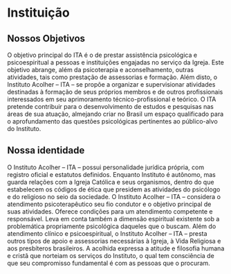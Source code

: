 # Instituição

## Nossos Objetivos

O objetivo principal do ITA é o de prestar assistência psicológica
e psicoespiritual a pessoas e instituições engajadas no serviço da Igreja.
Este objetivo abrange, além da psicoterapia e aconselhamento, outras
atividades, tais como prestação de assessorias e formação. Além disto,
o Instituto Acolher – ITA – se propõe a organizar e supervisionar
atividades destinadas à formação de seus próprios membros e de outros
profissionais interessados em seu aprimoramento técnico-profissional
e teórico. O ITA pretende contribuir para o desenvolvimento de estudos
e pesquisas nas áreas de sua atuação, almejando criar no Brasil um espaço
qualificado para o aprofundamento das questões psicológicas pertinentes ao
público-alvo do Instituto.

## Nossa identidade

O Instituto Acolher – ITA – possui personalidade jurídica própria, com
registro oficial e estatutos definidos. Enquanto Instituto é autônomo, mas
guarda relações com a Igreja Católica e seus organismos, dentro do que
estabelecem os códigos de ética que presidem as atividades do psicólogo
e do religioso no seio da sociedade. O Instituto Acolher – ITA – considera
o atendimento psicoterapêutico seu fio condutor e o objetivo principal de
suas atividades. Oferece condições para um atendimento competente
e responsável. Leva em conta também a dimensão espiritual existente sob
a problemática propriamente psicológica  daqueles que o buscam. Além do
atendimento clínico e psicoespiritual, o Instituto Acolher – ITA – presta
outros tipos de apoio e assessorias necessárias à Igreja, à Vida Religiosa
e aos presbíteros brasileiros. A acolhida expressa a atitude e filosofia
humana e cristã que norteiam os serviços do Instituto, o qual tem
consciência de que seu  compromisso fundamental  é com as pessoas que
o procuram.

